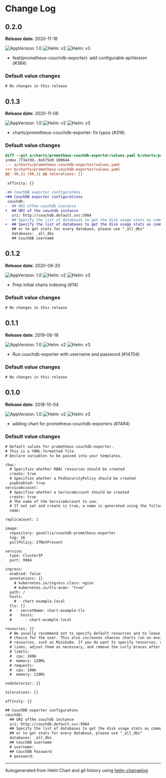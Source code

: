 # Change Log

## 0.2.0 

**Release date:** 2020-11-18

![AppVersion: 1.0](https://img.shields.io/static/v1?label=AppVersion&message=1.0&color=success&logo=)
![Helm: v2](https://img.shields.io/static/v1?label=Helm&message=v2&color=inactive&logo=helm)
![Helm: v3](https://img.shields.io/static/v1?label=Helm&message=v3&color=informational&logo=helm)


* feat(prometheus-couchdb-exporter): add configurable apiVersion (#384) 

### Default value changes

```diff
# No changes in this release
```

## 0.1.3 

**Release date:** 2020-11-06

![AppVersion: 1.0](https://img.shields.io/static/v1?label=AppVersion&message=1.0&color=success&logo=)
![Helm: v2](https://img.shields.io/static/v1?label=Helm&message=v2&color=inactive&logo=helm)
![Helm: v3](https://img.shields.io/static/v1?label=Helm&message=v3&color=informational&logo=helm)


* charts/prometheus-couchdb-exporter: fix typos (#316) 

### Default value changes

```diff
diff --git a/charts/prometheus-couchdb-exporter/values.yaml b/charts/prometheus-couchdb-exporter/values.yaml
index 773a7dd..9a575e9 100644
--- a/charts/prometheus-couchdb-exporter/values.yaml
+++ b/charts/prometheus-couchdb-exporter/values.yaml
@@ -56,11 +56,11 @@ tolerations: []
 
 affinity: {}
 
-## CouchDB exporter configuratons
+## CouchDB exporter configurations
 couchdb:
-  ## URI ofthe couchdb instance
+  ## URI of the couchdb instance
   uri: http://couchdb.default.svc:5984
-  ## Specify the list of databases to get the disk usage stats as comma seperates like "db-1,db-2"
+  ## Specify the list of databases to get the disk usage stats as comma separates like "db-1,db-2"
   ## or to get stats for every database, please use "_all_dbs"
   databases: _all_dbs
   ## CouchDB username
```

## 0.1.2 

**Release date:** 2020-08-20

![AppVersion: 1.0](https://img.shields.io/static/v1?label=AppVersion&message=1.0&color=success&logo=)
![Helm: v2](https://img.shields.io/static/v1?label=Helm&message=v2&color=inactive&logo=helm)
![Helm: v3](https://img.shields.io/static/v1?label=Helm&message=v3&color=informational&logo=helm)


* Prep initial charts indexing (#14) 

### Default value changes

```diff
# No changes in this release
```

## 0.1.1 

**Release date:** 2019-06-18

![AppVersion: 1.0](https://img.shields.io/static/v1?label=AppVersion&message=1.0&color=success&logo=)
![Helm: v2](https://img.shields.io/static/v1?label=Helm&message=v2&color=inactive&logo=helm)
![Helm: v3](https://img.shields.io/static/v1?label=Helm&message=v3&color=informational&logo=helm)


* Run couchdb-exporter with username and password (#14704) 

### Default value changes

```diff
# No changes in this release
```

## 0.1.0 

**Release date:** 2018-10-04

![AppVersion: 1.0](https://img.shields.io/static/v1?label=AppVersion&message=1.0&color=success&logo=)
![Helm: v2](https://img.shields.io/static/v1?label=Helm&message=v2&color=inactive&logo=helm)
![Helm: v3](https://img.shields.io/static/v1?label=Helm&message=v3&color=informational&logo=helm)


* adding chart for prometheus-couchdb-exporters (#7494) 

### Default value changes

```diff
# Default values for prometheus-couchdb-exporter.
# This is a YAML-formatted file.
# Declare variables to be passed into your templates.

rbac:
  # Specifies whether RBAC resources should be created
  create: true
  # Specifies whether a PodSecurityPolicy should be created
  pspEnabled: true
serviceAccount:
  # Specifies whether a ServiceAccount should be created
  create: true
  # The name of the ServiceAccount to use.
  # If not set and create is true, a name is generated using the fullname template
  name:

replicaCount: 1

image:
  repository: gesellix/couchdb-prometheus-exporter
  tag: 16
  pullPolicy: IfNotPresent

service:
  type: ClusterIP
  port: 9984

ingress:
  enabled: false
  annotations: {}
    # kubernetes.io/ingress.class: nginx
    # kubernetes.io/tls-acme: "true"
  path: /
  hosts:
    # - chart-example.local
  tls: []
  #  - secretName: chart-example-tls
  #    hosts:
  #      - chart-example.local

resources: {}
  # We usually recommend not to specify default resources and to leave this as a conscious
  # choice for the user. This also increases chances charts run on environments with little
  # resources, such as Minikube. If you do want to specify resources, uncomment the following
  # lines, adjust them as necessary, and remove the curly braces after 'resources:'.
  # limits:
  #  cpu: 100m
  #  memory: 128Mi
  # requests:
  #  cpu: 100m
  #  memory: 128Mi

nodeSelector: {}

tolerations: []

affinity: {}

## CouchDB exporter configuratons
couchdb:
  ## URI ofthe couchdb instance
  uri: http://couchdb.default.svc:5984
  ## Specify the list of databases to get the disk usage stats as comma seperates like "db-1,db-2"
  ## or to get stats for every database, please use "_all_dbs"
  databases: _all_dbs
  ## CouchDB username
  # username:
  ## CouchDB Password
  # password:
```

---
Autogenerated from Helm Chart and git history using [helm-changelog](https://github.com/mogensen/helm-changelog)
